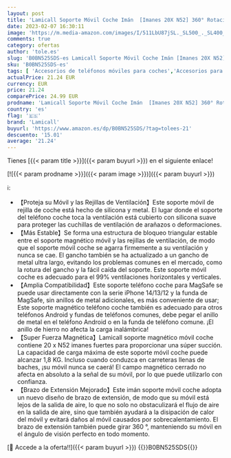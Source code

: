 ```yaml
---
layout: post
title: 'Lamicall Soporte Móvil Coche Imán  [Imanes 20X N52] 360° Rotación  Brazo de Extensión Mejorado  Soporte Magnetico Móvil para Rejilla del Aire para iPhone 14 13 12  Huawei  Android Smartphone'
date: 2023-02-07 16:30:11
image: 'https://m.media-amazon.com/images/I/511LbU87jSL._SL500_._SL400_.jpg'
comments: true
category: ofertas
author: 'tole.es'
slug: 'B0BN525SDS-es Lamicall Soporte Móvil Coche Imán [Imanes 20X N52] 360°...'
sku: 'B0BN525SDS-es'
tags: [ 'Accesorios de teléfonos móviles para coches','Accesorios para móviles','Comunicación móvil y accesorios','Cunas de teléfonos móviles para coches','Electrónica','iphone','lamicall','🇪🇸', ]
actualPrice: 21.24 EUR
currency: EUR
price: 21.24
comparePrice: 24.99 EUR
prodname: 'Lamicall Soporte Móvil Coche Imán  [Imanes 20X N52] 360° Rotación  Brazo de Extensión Mejorado  Soporte Magnetico Móvil para Rejilla del Aire para iPhone 14 13 12  Huawei  Android Smartphone'
country: 'es'
flag: '🇪🇸'
brand: 'Lamicall'
buyurl: 'https://www.amazon.es/dp/B0BN525SDS/?tag=tolees-21'
descuento: '15.01'
average: '21.24'
---
```


Tienes [{{< param title >}}]({{< param buyurl >}}) en el siguiente enlace!

[![{{< param prodname >}}]({{< param image >}})]({{< param buyurl >}})

ℹ️:

- 【Proteja su Móvil y las Rejillas de Ventilación】Este soporte móvil de rejilla de coche está hecho de silicona y metal. El lugar donde el soporte del teléfono coche toca la ventilación está cubierto con silicona suave para proteger las cuchillas de ventilación de arañazos o deformaciones.
- 【Más Estable】Se forma una estructura de bloqueo triangular estable entre el soporte magnético móvil y las rejillas de ventilación, de modo que el soporte móvil coche se agarra firmemente a su ventilación y nunca se cae. El gancho también se ha actualizado a un gancho de metal ultra largo, evitando los problemas comunes en el mercado, como la rotura del gancho y la fácil caída del soporte. Este soporte móvil coche es adecuado para el 99% ventilaciones horizontales y verticales.
- 【Amplia Compatibilidad】Este soporte teléfono coche para MagSafe se puede usar directamente con la serie iPhone 14/13/12 y la funda de MagSafe, sin anillos de metal adicionales, es más conveniente de usar; Este soporte magnético teléfono coche también es adecuado para otros teléfonos Android y fundas de teléfonos comunes, debe pegar el anillo de metal en el teléfono Android o en la funda de teléfono comune. ¡El anillo de hierro no afecta la carga inalámbrica!
- 【Super Fuerza Magnética】Lamicall soporte magnético móvil coche contiene 20 x N52 imanes fuertes para proporcionar una súper succión. La capacidad de carga máxima de este soporte móvil coche puede alcanzar 1,8 KG. Incluso cuando conduzca en carreteras llenas de baches, ¡su móvil nunca se caerá! El campo magnético cerrado no afecta en absoluto a la señal de su móvil, por lo que puede utilizarlo con confianza.
- 【Brazo de Extensión Mejorado】Este imán soporte móvil coche adopta un nuevo diseño de brazo de extensión, de modo que su móvil está lejos de la salida de aire, lo que no solo no obstaculizará el flujo de aire en la salida de aire, sino que también ayudará a la disipación de calor del móvil y evitará daños al móvil causados por sobrecalentamiento. El brazo de extensión también puede girar 360 °, manteniendo su móvil en el ángulo de visión perfecto en todo momento.

[🛒 Accede a la oferta!!]({{< param buyurl >}})
{{<world>}}B0BN525SDS{{</world>}}

